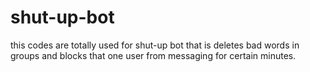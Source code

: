 # shut-up-bot
this codes are totally used for shut-up bot that is deletes bad words in groups and blocks that one user from messaging for certain minutes.
